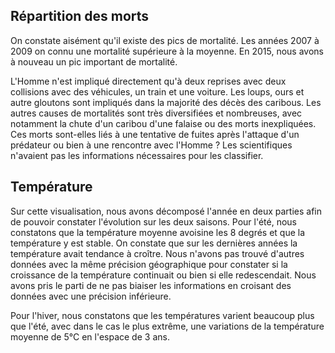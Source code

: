## Répartition des morts

On constate aisément qu'il existe des pics de mortalité. Les années 2007 à 2009 on connu une mortalité supérieure à la moyenne. En 2015, nous avons à nouveau un pic important de mortalité. 

L'Homme n'est impliqué directement qu'à deux reprises avec deux collisions avec des véhicules, un train et une voiture. 
Les loups, ours et autre gloutons sont impliqués dans la majorité des décès des caribous. Les autres causes de mortalités sont très diversifiées et nombreuses, avec notamment la chute d'un caribou d'une falaise ou des morts inexpliquées. Ces morts sont-elles liés à une tentative de fuites après l'attaque d'un prédateur ou bien à une rencontre avec l'Homme ? Les scientifiques n'avaient pas les informations nécessaires pour les classifier.

## Température

Sur cette visualisation, nous avons décomposé l'année en deux parties afin de pouvoir constater l'évolution sur les deux saisons. Pour l'été, nous constatons que la température moyenne avoisine les 8 degrés et que la température y est stable. On constate que sur les dernières années la température avait tendance à croître. Nous n'avons pas trouvé d'autres données avec la même précision géographique pour constater si la croissance de la température continuait ou bien si elle redescendait. Nous avons pris le parti de ne pas biaiser les informations en croisant des données avec une précision inférieure. 

Pour l'hiver, nous constatons que les températures varient beaucoup plus que l'été, avec dans le cas le plus extrême, une variations de la température moyenne de 5°C en l'espace de 3 ans.